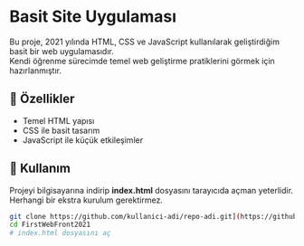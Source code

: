 # Basit Site Uygulaması

Bu proje, 2021 yılında HTML, CSS ve JavaScript kullanılarak geliştirdiğim basit bir web uygulamasıdır.  
Kendi öğrenme sürecimde temel web geliştirme pratiklerini görmek için hazırlanmıştır.

## 🚀 Özellikler
- Temel HTML yapısı
- CSS ile basit tasarım
- JavaScript ile küçük etkileşimler

## 📂 Kullanım
Projeyi bilgisayarına indirip **index.html** dosyasını tarayıcıda açman yeterlidir.  
Herhangi bir ekstra kurulum gerektirmez.

```bash
git clone https://github.com/kullanici-adi/repo-adi.git](https://github.com/Cankinali/FirstWebFront2021
cd FirstWebFront2021
# index.html dosyasını aç

